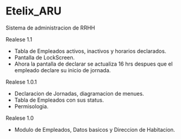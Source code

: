 Etelix_ARU
==========

Sistema de administracion de RRHH



Realese 1.1
- Tabla de Empleados activos, inactivos y horarios declarados.
- Pantalla de LockScreen.
- Ahora la pantalla de declarar se actualiza 16 hrs despues que el empleado declare su inicio de jornada.

Realese 1.0.1
- Declaracion de Jornadas, diagramacion de menues.
- Tabla de Empleados con sus status.
- Permisologia.

Realese 1.0
- Modulo de Empleados, Datos basicos y Direccion de Habitacion.

